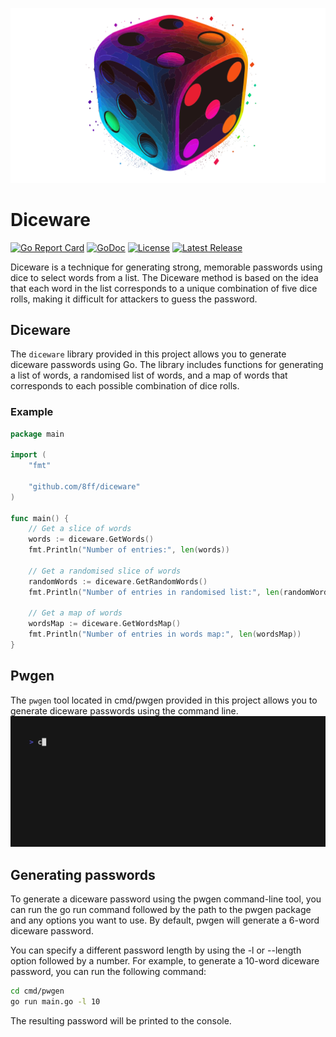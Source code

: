 ![logo](media/dice.svg)
# Diceware

[![Go Report Card](https://goreportcard.com/badge/github.com/8ff/diceware)](https://goreportcard.com/report/github.com/8ff/diceware)
[![GoDoc](https://godoc.org/github.com/8ff/diceware?status.svg)](https://godoc.org/github.com/8ff/diceware)
[![License](https://img.shields.io/badge/License-GPLv3-blue.svg)](https://raw.githubusercontent.com/8ff/diceware/master/LICENSE)
[![Latest Release](https://img.shields.io/github/v/release/8ff/diceware?include_prereleases&label=Latest%20Release)](https://github.com/8ff/diceware/releases/latest)



Diceware is a technique for generating strong, memorable passwords using dice to select words from a list. The Diceware method is based on the idea that each word in the list corresponds to a unique combination of five dice rolls, making it difficult for attackers to guess the password.

## Diceware
The `diceware` library provided in this project allows you to generate diceware passwords using Go. The library includes functions for generating a list of words, a randomised list of words, and a map of words that corresponds to each possible combination of dice rolls.

### Example
```go
package main

import (
	"fmt"

	"github.com/8ff/diceware"
)

func main() {
	// Get a slice of words
	words := diceware.GetWords()
	fmt.Println("Number of entries:", len(words))

	// Get a randomised slice of words
	randomWords := diceware.GetRandomWords()
	fmt.Println("Number of entries in randomised list:", len(randomWords))

	// Get a map of words
	wordsMap := diceware.GetWordsMap()
	fmt.Println("Number of entries in words map:", len(wordsMap))
}
```

## Pwgen
The `pwgen` tool located in cmd/pwgen provided in this project allows you to generate diceware passwords using the command line.
![pwgen demo](media/pwgen.gif)

## Generating passwords
To generate a diceware password using the pwgen command-line tool, you can run the go run command followed by the path to the pwgen package and any options you want to use. By default, pwgen will generate a 6-word diceware password.

You can specify a different password length by using the -l or --length option followed by a number. For example, to generate a 10-word diceware password, you can run the following command:

```bash
cd cmd/pwgen
go run main.go -l 10
```

The resulting password will be printed to the console.